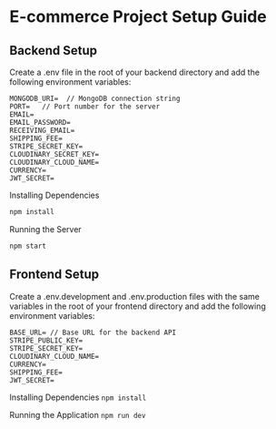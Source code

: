 # E-commerce Project Setup Guide

## Backend Setup
Create a .env file in the root of your backend directory and add the following environment variables:

```.env
MONGODB_URI=  // MongoDB connection string
PORT=   // Port number for the server
EMAIL=
EMAIL_PASSWORD=
RECEIVING_EMAIL=
SHIPPING_FEE=
STRIPE_SECRET_KEY=
CLOUDINARY_SECRET_KEY=
CLOUDINARY_CLOUD_NAME=
CURRENCY=
JWT_SECRET=
```

Installing Dependencies
```bash
npm install
```

Running the Server
```bash
npm start

```


## Frontend Setup
Create a .env.development and .env.production files with the same variables in the root of your frontend directory and add the following environment variables:
``` .env
BASE_URL= // Base URL for the backend API
STRIPE_PUBLIC_KEY=
STRIPE_SECRET_KEY=
CLOUDINARY_CLOUD_NAME=
CURRENCY=
SHIPPING_FEE=
JWT_SECRET=
```

Installing Dependencies
```npm install```

Running the Application
```npm run dev```
